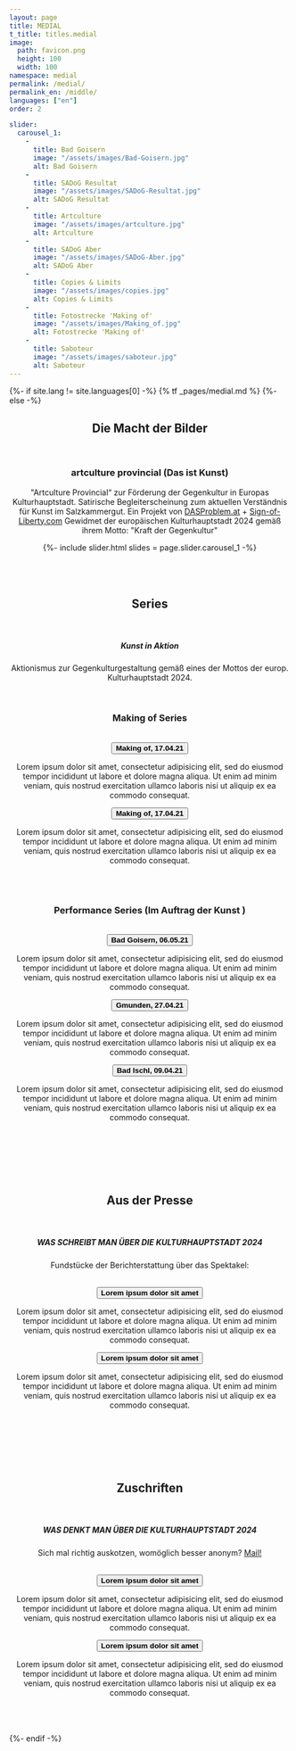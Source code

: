 ```yaml
---
layout: page
title: MEDIAL
t_title: titles.medial
image:
  path: favicon.png
  height: 100
  width: 100
namespace: medial
permalink: /medial/
permalink_en: /middle/
languages: ["en"]
order: 2

slider: 
  carousel_1: 
    -
      title: Bad Goisern
      image: "/assets/images/Bad-Goisern.jpg"
      alt: Bad Goisern
    -
      title: SADoG Resultat
      image: "/assets/images/SADoG-Resultat.jpg"
      alt: SADoG Resultat
    -
      title: Artculture
      image: "/assets/images/artculture.jpg"
      alt: Artculture
    -
      title: SADoG Aber
      image: "/assets/images/SADoG-Aber.jpg"
      alt: SADoG Aber
    -
      title: Copies & Limits
      image: "/assets/images/copies.jpg"
      alt: Copies & Limits
    -
      title: Fotostrecke 'Making of'
      image: "/assets/images/Making_of.jpg"
      alt: Fotostrecke 'Making of'
    -
      title: Saboteur
      image: "/assets/images/saboteur.jpg"
      alt: Saboteur
---
```

{%- if site.lang != site.languages[0] -%}
  {% tf _pages/medial.md %}
{%- else -%}
<div align="center">
  <div class="col-12 col-lg-10 col-xl-8">
    <h2 class="post__subtitle"><span>Die Macht der Bilder</span></h2>
    <br>
    <h3>artculture provincial (Das ist Kunst)</h3>
    <p>"Artculture Provincial“ zur Förderung der Gegenkultur in Europas Kulturhauptstadt. Satirische Begleiterscheinung zum aktuellen Verständnis für Kunst im Salzkammergut. Ein Projekt von <a href="http://dasproblem.at" target="_blank" rel="noopener noreferrer">DASProblem.at</a> + <a href="http://sign-of-liberty.com" target="_blank" rel="noopener noreferrer">Sign-of-Liberty.com</a> Gewidmet der europäischen Kulturhauptstadt 2024 gemäß ihrem Motto: "Kraft der Gegenkultur"</p>
  </div>
  {%- include slider.html slides = page.slider.carousel_1 -%} 
</div>

<div class="is-light_bg" align="center">
  <div class="col-12 col-lg-10 col-xl-8">
    <br> <br> <br>
    <h2 class="post__subtitle"><span>Series</span></h2>
    <br>
    <h5><strong>Kunst in Aktion</strong></h5>
    <p>Aktionismus zur Gegenkulturgestaltung gemäß eines der Mottos der europ. Kulturhauptstadt 2024.</p>
    <br>
    <h3><strong>Making of Series</strong></h3>
    <br>
  </div>
  <div class="accordion">
    <button class="accordion__button h4"><strong>Making of, 17.04.21</strong></button>
    <div class="accordion-content">
      <div class="col-12 col-lg-10 col-xl-8">
        <p>Lorem ipsum dolor sit amet, consectetur adipisicing elit, sed do eiusmod tempor incididunt ut labore et dolore magna aliqua. Ut enim ad minim veniam, quis nostrud exercitation ullamco laboris nisi ut aliquip ex ea commodo consequat.</p>
      </div>
    </div>    
    <button class="accordion__button h4"><strong>Making of, 17.04.21</strong></button>
    <div class="accordion-content">
      <div class="col-12 col-lg-10 col-xl-8">
        <p>Lorem ipsum dolor sit amet, consectetur adipisicing elit, sed do eiusmod tempor incididunt ut labore et dolore magna aliqua. Ut enim ad minim veniam, quis nostrud exercitation ullamco laboris nisi ut aliquip ex ea commodo consequat.</p>
      </div>
    </div>
  </div>
  <div class="col-12 col-lg-10 col-xl-8">
    <br><br>
    <h3><strong>Performance Series (Im Auftrag der Kunst )</strong></h3>
    <br>
  </div>
  <div class="accordion">
    <button class="accordion__button h4"><strong>Bad Goisern, 06.05.21 </strong></button>
    <div class="accordion-content">
      <div class="col-12 col-lg-10 col-xl-8">
        <p>Lorem ipsum dolor sit amet, consectetur adipisicing elit, sed do eiusmod tempor incididunt ut labore et dolore magna aliqua. Ut enim ad minim veniam, quis nostrud exercitation ullamco laboris nisi ut aliquip ex ea commodo consequat.</p>
      </div>
    </div>    
    <button class="accordion__button h4"><strong>Gmunden, 27.04.21</strong></button>
    <div class="accordion-content">
      <div class="col-12 col-lg-10 col-xl-8">
        <p>Lorem ipsum dolor sit amet, consectetur adipisicing elit, sed do eiusmod tempor incididunt ut labore et dolore magna aliqua. Ut enim ad minim veniam, quis nostrud exercitation ullamco laboris nisi ut aliquip ex ea commodo consequat.</p>
      </div>
    </div>
    <button class="accordion__button h4"><strong>Bad Ischl, 09.04.21</strong></button>
    <div class="accordion-content">
      <div class="col-12 col-lg-10 col-xl-8">
        <p>Lorem ipsum dolor sit amet, consectetur adipisicing elit, sed do eiusmod tempor incididunt ut labore et dolore magna aliqua. Ut enim ad minim veniam, quis nostrud exercitation ullamco laboris nisi ut aliquip ex ea commodo consequat.</p>
      </div>
    </div>
  </div>
  <br> <br> <br>
</div>

<div align="center">
  <div class="col-12 col-lg-10 col-xl-8">
    <br> <br>
    <h2 class="post__subtitle"><span>Aus der Presse</span></h2>
    <br>
    <h5><strong>WAS SCHREIBT MAN ÜBER DIE KULTURHAUPTSTADT 2024</strong></h5>
    <p>Fundstücke der Berichterstattung über das Spektakel:</p>
    <br>
  </div>
  <div class="accordion">
    <button class="accordion__button h4"><strong>Lorem ipsum dolor sit amet</strong></button>
    <div class="accordion-content">
      <div class="col-12 col-lg-10 col-xl-8">
        <p>Lorem ipsum dolor sit amet, consectetur adipisicing elit, sed do eiusmod tempor incididunt ut labore et dolore magna aliqua. Ut enim ad minim veniam, quis nostrud exercitation ullamco laboris nisi ut aliquip ex ea commodo consequat.</p>
      </div>
    </div>    
    <button class="accordion__button h4"><strong>Lorem ipsum dolor sit amet</strong></button>
    <div class="accordion-content">
      <div class="col-12 col-lg-10 col-xl-8">
        <p>Lorem ipsum dolor sit amet, consectetur adipisicing elit, sed do eiusmod tempor incididunt ut labore et dolore magna aliqua. Ut enim ad minim veniam, quis nostrud exercitation ullamco laboris nisi ut aliquip ex ea commodo consequat.</p>
      </div>
    </div>
  </div>
  <br> <br>
</div>

<div class="is-light_bg" align="center">
  <div class="col-12 col-lg-10 col-xl-8">
    <br> <br> <br>
    <h2 class="post__subtitle"><span>Zuschriften</span></h2>
    <br>
    <h5><strong>WAS DENKT MAN ÜBER DIE KULTURHAUPTSTADT 2024</strong></h5>
    <p>Sich mal richtig auskotzen, womöglich besser anonym? <a href="mailto:{{ site.contact.email }}">Mail!</a></p>
    <br>
  </div>
  <div class="accordion">  
    <button class="accordion__button h4"><strong>Lorem ipsum dolor sit amet</strong></button>
    <div class="accordion-content">
      <div class="col-12 col-lg-10 col-xl-8">
        <p>Lorem ipsum dolor sit amet, consectetur adipisicing elit, sed do eiusmod tempor incididunt ut labore et dolore magna aliqua. Ut enim ad minim veniam, quis nostrud exercitation ullamco laboris nisi ut aliquip ex ea commodo consequat.</p>
      </div>
    </div>    
    <button class="accordion__button h4"><strong>Lorem ipsum dolor sit amet</strong></button>
    <div class="accordion-content">
      <div class="col-12 col-lg-10 col-xl-8">
        <p>Lorem ipsum dolor sit amet, consectetur adipisicing elit, sed do eiusmod tempor incididunt ut labore et dolore magna aliqua. Ut enim ad minim veniam, quis nostrud exercitation ullamco laboris nisi ut aliquip ex ea commodo consequat.</p>
      </div>
    </div>
  </div>
  <br> <br> <br>
</div>
{%- endif -%}